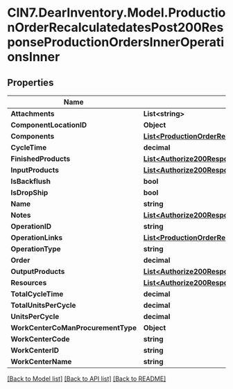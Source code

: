 # CIN7.DearInventory.Model.ProductionOrderRecalculatedatesPost200ResponseProductionOrdersInnerOperationsInner

## Properties

| Name                               | Type                                                                                                                                                                                                                              | Description | Notes |
| ---------------------------------- | --------------------------------------------------------------------------------------------------------------------------------------------------------------------------------------------------------------------------------- | ----------- | ----- |
| **Attachments**                    | **List&lt;string&gt;**                                                                                                                                                                                                            |             |
| **ComponentLocationID**            | **Object**                                                                                                                                                                                                                        |             |
| **Components**                     | [**List&lt;ProductionOrderRecalculatedatesPost200ResponseProductionOrdersInnerOperationsInnerComponentsInner&gt;**](ProductionOrderRecalculatedatesPost200ResponseProductionOrdersInnerOperationsInnerComponentsInner.md)         |             |
| **CycleTime**                      | **decimal**                                                                                                                                                                                                                       |             |
| **FinishedProducts**               | [**List&lt;Authorize200ResponseProductionOrdersInnerOperationsInnerOutputProductsInner&gt;**](Authorize200ResponseProductionOrdersInnerOperationsInnerOutputProductsInner.md)                                                     |             |
| **InputProducts**                  | [**List&lt;Authorize200ResponseProductionOrdersInnerOperationsInnerOutputProductsInner&gt;**](Authorize200ResponseProductionOrdersInnerOperationsInnerOutputProductsInner.md)                                                     |             |
| **IsBackflush**                    | **bool**                                                                                                                                                                                                                          |             |
| **IsDropShip**                     | **bool**                                                                                                                                                                                                                          |             |
| **Name**                           | **string**                                                                                                                                                                                                                        |             |
| **Notes**                          | [**List&lt;Authorize200ResponseProductionOrdersInnerOperationsInnerNotesInner&gt;**](Authorize200ResponseProductionOrdersInnerOperationsInnerNotesInner.md)                                                                       |             |
| **OperationID**                    | **string**                                                                                                                                                                                                                        |             |
| **OperationLinks**                 | [**List&lt;ProductionOrderRecalculatedatesPost200ResponseProductionOrdersInnerOperationsInnerOperationLinksInner&gt;**](ProductionOrderRecalculatedatesPost200ResponseProductionOrdersInnerOperationsInnerOperationLinksInner.md) |             |
| **OperationType**                  | **string**                                                                                                                                                                                                                        |             |
| **Order**                          | **decimal**                                                                                                                                                                                                                       |             |
| **OutputProducts**                 | [**List&lt;Authorize200ResponseProductionOrdersInnerOperationsInnerOutputProductsInner&gt;**](Authorize200ResponseProductionOrdersInnerOperationsInnerOutputProductsInner.md)                                                     |             |
| **Resources**                      | [**List&lt;Authorize200ResponseProductionOrdersInnerOperationsInnerResourcesInner&gt;**](Authorize200ResponseProductionOrdersInnerOperationsInnerResourcesInner.md)                                                               |             |
| **TotalCycleTime**                 | **decimal**                                                                                                                                                                                                                       |             |
| **TotalUnitsPerCycle**             | **decimal**                                                                                                                                                                                                                       |             |
| **UnitsPerCycle**                  | **decimal**                                                                                                                                                                                                                       |             |
| **WorkCenterCoManProcurementType** | **Object**                                                                                                                                                                                                                        |             |
| **WorkCenterCode**                 | **string**                                                                                                                                                                                                                        |             |
| **WorkCenterID**                   | **string**                                                                                                                                                                                                                        |             |
| **WorkCenterName**                 | **string**                                                                                                                                                                                                                        |             |

[[Back to Model list]](../README.md#documentation-for-models) [[Back to API list]](../README.md#documentation-for-api-endpoints) [[Back to README]](../README.md)
